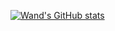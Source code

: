 [![Wand's GitHub stats](https://github-readme-stats-git-master-xwand.vercel.app/api?username=willrees23&theme=ambient_gradient)](https://github.com/willrees23)
